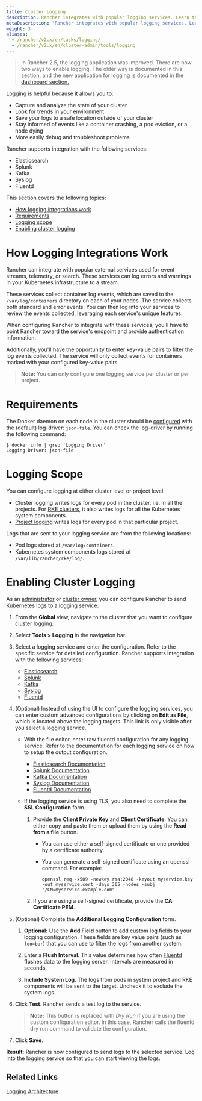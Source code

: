 ```yaml
---
title: Cluster Logging
description: Rancher integrates with popular logging services. Learn the requirements and benefits of integrating with logging services, and enable logging on your cluster.
metaDescription: "Rancher integrates with popular logging services. Learn the requirements and benefits of integrating with logging services, and enable logging on your cluster."
weight: 3
aliases:
  - /rancher/v2.x/en/tasks/logging/
  - /rancher/v2.x/en/cluster-admin/tools/logging
---
```


> In Rancher 2.5, the logging application was improved. There are now two ways to enable logging. The older way is documented in this section, and the new application for logging is documented in the [dashboard section.]({{<baseurl>}}/rancher/v2.x/en/dashboard/logging)

Logging is helpful because it allows you to:

- Capture and analyze the state of your cluster
- Look for trends in your environment
- Save your logs to a safe location outside of your cluster
- Stay informed of events like a container crashing, a pod eviction, or a node dying
- More easily debug and troubleshoot problems

Rancher supports integration with the following services:

- Elasticsearch
- Splunk
- Kafka
- Syslog
- Fluentd

This section covers the following topics:

- [How logging integrations work](#how-logging-integrations-work)
- [Requirements](#requirements)
- [Logging scope](#logging-scope)
- [Enabling cluster logging](#enabling-cluster-logging)

# How Logging Integrations Work

Rancher can integrate with popular external services used for event streams, telemetry, or search. These services can log errors and warnings in your Kubernetes infrastructure to a stream.

These services collect container log events, which are saved to the `/var/log/containers` directory on each of your nodes. The service collects both standard and error events. You can then log into your services to review the events collected, leveraging each service's unique features.

When configuring Rancher to integrate with these services, you'll have to point Rancher toward the service's endpoint and provide authentication information.

Additionally, you'll have the opportunity to enter key-value pairs to filter the log events collected. The service will only collect events for containers marked with your configured key-value pairs.

>**Note:** You can only configure one logging service per cluster or per project.

# Requirements

The Docker daemon on each node in the cluster should be [configured](https://docs.docker.com/config/containers/logging/configure/) with the (default) log-driver: `json-file`. You can check the log-driver by running the following command:

```
$ docker info | grep 'Logging Driver'
Logging Driver: json-file
```

# Logging Scope

You can configure logging at either cluster level or project level.

- Cluster logging writes logs for every pod in the cluster, i.e. in all the projects. For [RKE clusters]({{<baseurl>}}/rancher/v2.x/en/cluster-provisioning/rke-clusters), it also writes logs for all the Kubernetes system components.
- [Project logging]({{<baseurl>}}/rancher/v2.x/en/project-admin/tools/logging/) writes logs for every pod in that particular project.

Logs that are sent to your logging service are from the following locations:

  - Pod logs stored at `/var/log/containers`.
  - Kubernetes system components logs stored at `/var/lib/rancher/rke/log/`.

# Enabling Cluster Logging

As an [administrator]({{<baseurl>}}/rancher/v2.x/en/admin-settings/rbac/global-permissions/) or [cluster owner]({{<baseurl>}}/rancher/v2.x/en/admin-settings/rbac/cluster-project-roles/#cluster-roles), you can configure Rancher to send Kubernetes logs to a logging service.

1. From the **Global** view, navigate to the cluster that you want to configure cluster logging.

1. Select **Tools > Logging** in the navigation bar.

1. Select a logging service and enter the configuration. Refer to the specific service for detailed configuration. Rancher supports integration with the following services:

   - [Elasticsearch]({{<baseurl>}}/rancher/v2.x/en/cluster-admin/tools/logging/elasticsearch/)
   - [Splunk]({{<baseurl>}}/rancher/v2.x/en/cluster-admin/tools/logging/splunk/)
   - [Kafka]({{<baseurl>}}/rancher/v2.x/en/cluster-admin/tools/logging/kafka/)
   - [Syslog]({{<baseurl>}}/rancher/v2.x/en/cluster-admin/tools/logging/syslog/)
   - [Fluentd]({{<baseurl>}}/rancher/v2.x/en/cluster-admin/tools/logging/fluentd/)

1. (Optional) Instead of using the UI to configure the logging services, you can enter custom advanced configurations by clicking on **Edit as File**, which is located above the logging targets. This link is only visible after you select a logging service.

    - With the file editor, enter raw fluentd configuration for any logging service. Refer to the documentation for each logging service on how to setup the output configuration.

       - [Elasticsearch Documentation](https://github.com/uken/fluent-plugin-elasticsearch)
       - [Splunk Documentation](https://github.com/fluent/fluent-plugin-splunk)
       - [Kafka Documentation](https://github.com/fluent/fluent-plugin-kafka)
       - [Syslog Documentation](https://github.com/dlackty/fluent-plugin-remote_syslog)
       - [Fluentd Documentation](https://docs.fluentd.org/v1.0/articles/out_forward)

   - If the logging service is using TLS, you also need to complete the **SSL Configuration** form.
       1. Provide the **Client Private Key** and **Client Certificate**. You can either copy and paste them or upload them by using the **Read from a file** button.

           - You can use either a self-signed certificate or one provided by a certificate authority.

           - You can generate a self-signed certificate using an openssl command. For example:

                ```
                openssl req -x509 -newkey rsa:2048 -keyout myservice.key -out myservice.cert -days 365 -nodes -subj "/CN=myservice.example.com"
                ```
       2. If you are using a self-signed certificate, provide the **CA Certificate PEM**.

1. (Optional) Complete the **Additional Logging Configuration** form.

    1. **Optional:** Use the **Add Field** button to add custom log fields to your logging configuration. These fields are key value pairs (such as `foo=bar`) that you can use to filter the logs from another system.

    1. Enter a **Flush Interval**. This value determines how often [Fluentd](https://www.fluentd.org/) flushes data to the logging server. Intervals are measured in seconds.

    1. **Include System Log**. The logs from pods in system project and RKE components will be sent to the target. Uncheck it to exclude the system logs.

1. Click **Test**. Rancher sends a test log to the service.

    > **Note:** This button is replaced with _Dry Run_ if you are using the custom configuration editor. In this case, Rancher calls the fluentd dry run command to validate the configuration.

1. Click **Save**.

**Result:** Rancher is now configured to send logs to the selected service. Log into the logging service so that you can start viewing the logs.

## Related Links

[Logging Architecture](https://kubernetes.io/docs/concepts/cluster-administration/logging/)
